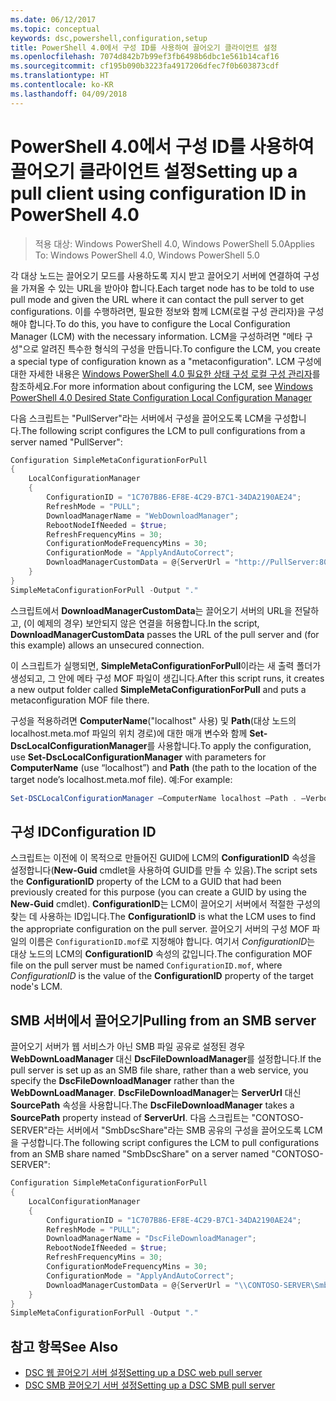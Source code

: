 ```yaml
---
ms.date: 06/12/2017
ms.topic: conceptual
keywords: dsc,powershell,configuration,setup
title: PowerShell 4.0에서 구성 ID를 사용하여 끌어오기 클라이언트 설정
ms.openlocfilehash: 7074d842b7b99ef3fb6498b6dbc1e561b14caf16
ms.sourcegitcommit: cf195b090b3223fa4917206dfec7f0b603873cdf
ms.translationtype: HT
ms.contentlocale: ko-KR
ms.lasthandoff: 04/09/2018
---
```

# <a name="setting-up-a-pull-client-using-configuration-id-in-powershell-40"></a><span data-ttu-id="98d48-103">PowerShell 4.0에서 구성 ID를 사용하여 끌어오기 클라이언트 설정</span><span class="sxs-lookup"><span data-stu-id="98d48-103">Setting up a pull client using configuration ID in PowerShell 4.0</span></span>

><span data-ttu-id="98d48-104">적용 대상: Windows PowerShell 4.0, Windows PowerShell 5.0</span><span class="sxs-lookup"><span data-stu-id="98d48-104">Applies To: Windows PowerShell 4.0, Windows PowerShell 5.0</span></span>

<span data-ttu-id="98d48-105">각 대상 노드는 끌어오기 모드를 사용하도록 지시 받고 끌어오기 서버에 연결하여 구성을 가져올 수 있는 URL을 받아야 합니다.</span><span class="sxs-lookup"><span data-stu-id="98d48-105">Each target node has to be told to use pull mode and given the URL where it can contact the pull server to get configurations.</span></span> <span data-ttu-id="98d48-106">이를 수행하려면, 필요한 정보와 함께 LCM(로컬 구성 관리자)을 구성해야 합니다.</span><span class="sxs-lookup"><span data-stu-id="98d48-106">To do this, you have to configure the Local Configuration Manager (LCM) with the necessary information.</span></span> <span data-ttu-id="98d48-107">LCM을 구성하려면 "메타 구성"으로 알려진 특수한 형식의 구성을 만듭니다.</span><span class="sxs-lookup"><span data-stu-id="98d48-107">To configure the LCM, you create a special type of configuration known as a "metaconfiguration".</span></span> <span data-ttu-id="98d48-108">LCM 구성에 대한 자세한 내용은 [Windows PowerShell 4.0 필요한 상태 구성 로컬 구성 관리자](metaConfig4.md)를 참조하세요.</span><span class="sxs-lookup"><span data-stu-id="98d48-108">For more information about configuring the LCM, see [Windows PowerShell 4.0 Desired State Configuration Local Configuration Manager](metaConfig4.md)</span></span>

<span data-ttu-id="98d48-109">다음 스크립트는 "PullServer"라는 서버에서 구성을 끌어오도록 LCM을 구성합니다.</span><span class="sxs-lookup"><span data-stu-id="98d48-109">The following script configures the LCM to pull configurations from a server named "PullServer":</span></span>

```powershell
Configuration SimpleMetaConfigurationForPull
{
    LocalConfigurationManager
    {
        ConfigurationID = "1C707B86-EF8E-4C29-B7C1-34DA2190AE24";
        RefreshMode = "PULL";
        DownloadManagerName = "WebDownloadManager";
        RebootNodeIfNeeded = $true;
        RefreshFrequencyMins = 30;
        ConfigurationModeFrequencyMins = 30;
        ConfigurationMode = "ApplyAndAutoCorrect";
        DownloadManagerCustomData = @{ServerUrl = "http://PullServer:8080/PSDSCPullServer/PSDSCPullServer.svc"; AllowUnsecureConnection = “TRUE”}
    }
}
SimpleMetaConfigurationForPull -Output "."
```

<span data-ttu-id="98d48-110">스크립트에서 **DownloadManagerCustomData**는 끌어오기 서버의 URL을 전달하고, (이 예제의 경우) 보안되지 않은 연결을 허용합니다.</span><span class="sxs-lookup"><span data-stu-id="98d48-110">In the script, **DownloadManagerCustomData** passes the URL of the pull server and (for this example) allows an unsecured connection.</span></span>

<span data-ttu-id="98d48-111">이 스크립트가 실행되면, **SimpleMetaConfigurationForPull**이라는 새 출력 폴더가 생성되고, 그 안에 메타 구성 MOF 파일이 생깁니다.</span><span class="sxs-lookup"><span data-stu-id="98d48-111">After this script runs, it creates a new output folder called **SimpleMetaConfigurationForPull** and puts a metaconfiguration MOF file there.</span></span>

<span data-ttu-id="98d48-112">구성을 적용하려면 **ComputerName**("localhost" 사용) 및 **Path**(대상 노드의 localhost.meta.mof 파일의 위치 경로)에 대한 매개 변수와 함께 **Set-DscLocalConfigurationManager**를 사용합니다.</span><span class="sxs-lookup"><span data-stu-id="98d48-112">To apply the configuration, use **Set-DscLocalConfigurationManager** with parameters for **ComputerName** (use “localhost”) and **Path** (the path to the location of the target node’s localhost.meta.mof file).</span></span> <span data-ttu-id="98d48-113">예:</span><span class="sxs-lookup"><span data-stu-id="98d48-113">For example:</span></span>
```powershell
Set-DSCLocalConfigurationManager –ComputerName localhost –Path . –Verbose.
```

## <a name="configuration-id"></a><span data-ttu-id="98d48-114">구성 ID</span><span class="sxs-lookup"><span data-stu-id="98d48-114">Configuration ID</span></span>
<span data-ttu-id="98d48-115">스크립트는 이전에 이 목적으로 만들어진 GUID에 LCM의 **ConfigurationID** 속성을 설정합니다(**New-Guid** cmdlet을 사용하여 GUID를 만들 수 있음).</span><span class="sxs-lookup"><span data-stu-id="98d48-115">The script sets the **ConfigurationID** property of the LCM to a GUID that had been previously created for this purpose (you can create a GUID by using the **New-Guid** cmdlet).</span></span> <span data-ttu-id="98d48-116">**ConfigurationID**는 LCM이 끌어오기 서버에서 적절한 구성의 찾는 데 사용하는 ID입니다.</span><span class="sxs-lookup"><span data-stu-id="98d48-116">The **ConfigurationID** is what the LCM uses to find the appropriate configuration on the pull server.</span></span> <span data-ttu-id="98d48-117">끌어오기 서버의 구성 MOF 파일의 이름은 `ConfigurationID.mof`로 지정해야 합니다. 여기서 *ConfigurationID*는 대상 노드의 LCM의 **ConfigurationID** 속성의 값입니다.</span><span class="sxs-lookup"><span data-stu-id="98d48-117">The configuration MOF file on the pull server must be named `ConfigurationID.mof`, where *ConfigurationID* is the value of the **ConfigurationID** property of the target node's LCM.</span></span>

## <a name="pulling-from-an-smb-server"></a><span data-ttu-id="98d48-118">SMB 서버에서 끌어오기</span><span class="sxs-lookup"><span data-stu-id="98d48-118">Pulling from an SMB server</span></span>

<span data-ttu-id="98d48-119">끌어오기 서버가 웹 서비스가 아닌 SMB 파일 공유로 설정된 경우 **WebDownLoadManager** 대신 **DscFileDownloadManager**를 설정합니다.</span><span class="sxs-lookup"><span data-stu-id="98d48-119">If the pull server is set up as an SMB file share, rather than a web service, you specify the **DscFileDownloadManager** rather than the **WebDownLoadManager**.</span></span>
<span data-ttu-id="98d48-120">**DscFileDownloadManager**는 **ServerUrl** 대신 **SourcePath** 속성을 사용합니다.</span><span class="sxs-lookup"><span data-stu-id="98d48-120">The **DscFileDownloadManager** takes a **SourcePath** property instead of **ServerUrl**.</span></span> <span data-ttu-id="98d48-121">다음 스크립트는 "CONTOSO-SERVER"라는 서버에서 "SmbDscShare"라는 SMB 공유의 구성을 끌어오도록 LCM을 구성합니다.</span><span class="sxs-lookup"><span data-stu-id="98d48-121">The following script configures the LCM to pull configurations from an SMB share named "SmbDscShare" on a server named "CONTOSO-SERVER":</span></span>

```powershell
Configuration SimpleMetaConfigurationForPull
{
    LocalConfigurationManager
    {
        ConfigurationID = "1C707B86-EF8E-4C29-B7C1-34DA2190AE24";
        RefreshMode = "PULL";
        DownloadManagerName = "DscFileDownloadManager";
        RebootNodeIfNeeded = $true;
        RefreshFrequencyMins = 30;
        ConfigurationModeFrequencyMins = 30;
        ConfigurationMode = "ApplyAndAutoCorrect";
        DownloadManagerCustomData = @{ServerUrl = "\\CONTOSO-SERVER\SmbDscShare"}
    }
}
SimpleMetaConfigurationForPull -Output "."
```

## <a name="see-also"></a><span data-ttu-id="98d48-122">참고 항목</span><span class="sxs-lookup"><span data-stu-id="98d48-122">See Also</span></span>

- [<span data-ttu-id="98d48-123">DSC 웹 끌어오기 서버 설정</span><span class="sxs-lookup"><span data-stu-id="98d48-123">Setting up a DSC web pull server</span></span>](pullServer.md)
- [<span data-ttu-id="98d48-124">DSC SMB 끌어오기 서버 설정</span><span class="sxs-lookup"><span data-stu-id="98d48-124">Setting up a DSC SMB pull server</span></span>](pullServerSMB.md)